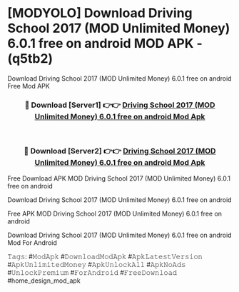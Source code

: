 # [MODYOLO] Download Driving School 2017 (MOD Unlimited Money) 6.0.1 free on android MOD APK - (q5tb2)
Download Driving School 2017 (MOD Unlimited Money) 6.0.1 free on android Free Mod APK

<div align="center">
<h3>🔴 Download [Server1] 👉👉 <a href="https://apk-comot.site?title=Driving_School_2017_(MOD_Unlimited_Money)_6.0.1_free_on_android">Driving School 2017 (MOD Unlimited Money) 6.0.1 free on android Mod Apk</a></h3><br>

<h3>🔴 Download [Server2] 👉👉 <a href="https://apk-comot.site?title=Driving_School_2017_(MOD_Unlimited_Money)_6.0.1_free_on_android">Driving School 2017 (MOD Unlimited Money) 6.0.1 free on android Mod Apk</a></h3>
</div>


Free Download APK MOD Driving School 2017 (MOD Unlimited Money) 6.0.1 free on android

Download Driving School 2017 (MOD Unlimited Money) 6.0.1 free on android 

Free APK MOD Driving School 2017 (MOD Unlimited Money) 6.0.1 free on android 

Download Driving School 2017 (MOD Unlimited Money) 6.0.1 free on android Mod For Android

𝚃𝚊𝚐𝚜: #𝙼𝚘𝚍𝙰𝚙𝚔 #𝙳𝚘𝚠𝚗𝚕𝚘𝚊𝚍𝙼𝚘𝚍𝙰𝚙𝚔 #𝙰𝚙𝚔𝙻𝚊𝚝𝚎𝚜𝚝𝚅𝚎𝚛𝚜𝚒𝚘𝚗 #𝙰𝚙𝚔𝚄𝚗𝚕𝚒𝚖𝚒𝚝𝚎𝚍𝙼𝚘𝚗𝚎𝚢 #𝙰𝚙𝚔𝚄𝚗𝚕𝚘𝚌𝚔𝙰𝚕𝚕 #𝙰𝚙𝚔𝙽𝚘𝙰𝚍𝚜 #𝚄𝚗𝚕𝚘𝚌𝚔𝙿𝚛𝚎𝚖𝚒𝚞𝚖 #𝙵𝚘𝚛𝙰𝚗𝚍𝚛𝚘𝚒𝚍 #𝙵𝚛𝚎𝚎𝙳𝚘𝚠𝚗𝚕𝚘𝚊𝚍 #home_design_mod_apk